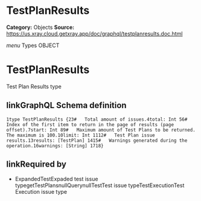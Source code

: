 # TestPlanResults

**Category:** Objects
**Source:** https://us.xray.cloud.getxray.app/doc/graphql/testplanresults.doc.html

*menu* Types OBJECT
 # TestPlanResults
 Test Plan Results type

## linkGraphQL Schema definition
 `1type TestPlanResults {23#   Total amount of issues.4total: Int 56#   Index of the first item to return in the page of results (page offset).7start: Int 89#   Maximum amount of Test Plans to be returned. The maximum is 100.10limit: Int 1112#   Test Plan issue results.13results: [TestPlan] 1415#   Warnings generated during the operation.16warnings: [String] 1718}`
## linkRequired by
 - ExpandedTestExpaded test issue typegetTestPlansnullQuerynullTestTest issue typeTestExecutionTest Execution issue type